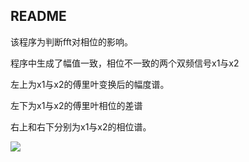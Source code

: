 ## README

该程序为判断fft对相位的影响。

程序中生成了幅值一致，相位不一致的两个双频信号x1与x2

左上为x1与x2的傅里叶变换后的幅度谱。

左下为x1与x2的傅里叶相位的差谱

右上和右下分别为x1与x2的相位谱。

![](https://i.loli.net/2021/09/29/DWJAc2ZnFSGv1Ke.png)